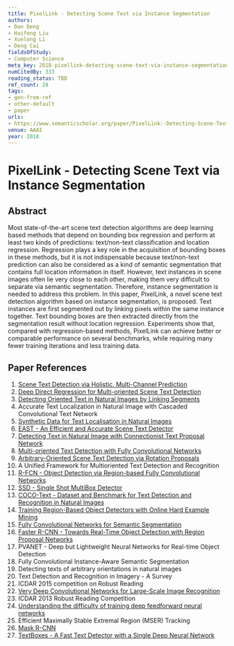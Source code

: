 ```yaml
---
title: PixelLink - Detecting Scene Text via Instance Segmentation
authors:
- Dan Deng
- Haifeng Liu
- Xuelong Li
- Deng Cai
fieldsOfStudy:
- Computer Science
meta_key: 2018-pixellink-detecting-scene-text-via-instance-segmentation
numCitedBy: 333
reading_status: TBD
ref_count: 28
tags:
- gen-from-ref
- other-default
- paper
urls:
- https://www.semanticscholar.org/paper/PixelLink:-Detecting-Scene-Text-via-Instance-Deng-Liu/a4a88145718ec8eff1228267bf3fe9f380b9495f?sort=total-citations
venue: AAAI
year: 2018
---
```


# PixelLink - Detecting Scene Text via Instance Segmentation

## Abstract

Most state-of-the-art scene text detection algorithms are deep learning based methods that depend on bounding box regression and perform at least two kinds of predictions: text/non-text classification and location regression. Regression plays a key role in the acquisition of bounding boxes in these methods, but it is not indispensable because text/non-text prediction can also be considered as a kind of semantic segmentation that contains full location information in itself. However, text instances in scene images often lie very close to each other, making them very difficult to separate via semantic segmentation. Therefore, instance segmentation is needed to address this problem. In this paper, PixelLink, a novel scene text detection algorithm based on instance segmentation, is proposed. Text instances are first segmented out by linking pixels within the same instance together. Text bounding boxes are then extracted directly from the segmentation result without location regression. Experiments show that, compared with regression-based methods, PixelLink can achieve better or comparable performance on several benchmarks, while requiring many fewer training iterations and less training data.

## Paper References

1. [Scene Text Detection via Holistic, Multi-Channel Prediction](2016-scene-text-detection-via-holistic-multi-channel-prediction)
2. [Deep Direct Regression for Multi-oriented Scene Text Detection](2017-deep-direct-regression-for-multi-oriented-scene-text-detection)
3. [Detecting Oriented Text in Natural Images by Linking Segments](2017-detecting-oriented-text-in-natural-images-by-linking-segments)
4. Accurate Text Localization in Natural Image with Cascaded Convolutional Text Network
5. [Synthetic Data for Text Localisation in Natural Images](2016-synthetic-data-for-text-localisation-in-natural-images)
6. [EAST - An Efficient and Accurate Scene Text Detector](2017-east-an-efficient-and-accurate-scene-text-detector)
7. [Detecting Text in Natural Image with Connectionist Text Proposal Network](2016-detecting-text-in-natural-image-with-connectionist-text-proposal-network)
8. [Multi-oriented Text Detection with Fully Convolutional Networks](2016-multi-oriented-text-detection-with-fully-convolutional-networks)
9. [Arbitrary-Oriented Scene Text Detection via Rotation Proposals](2018-arbitrary-oriented-scene-text-detection-via-rotation-proposals)
10. A Unified Framework for Multioriented Text Detection and Recognition
11. [R-FCN - Object Detection via Region-based Fully Convolutional Networks](2016-r-fcn-object-detection-via-region-based-fully-convolutional-networks)
12. [SSD - Single Shot MultiBox Detector](2016-ssd-net.md)
13. [COCO-Text - Dataset and Benchmark for Text Detection and Recognition in Natural Images](2016-coco-text-dataset-and-benchmark-for-text-detection-and-recognition-in-natural-images)
14. [Training Region-Based Object Detectors with Online Hard Example Mining](2016-training-region-based-object-detectors-with-online-hard-example-mining)
15. [Fully Convolutional Networks for Semantic Segmentation](2017-fully-convolutional-networks-for-semantic-segmentation)
16. [Faster R-CNN - Towards Real-Time Object Detection with Region Proposal Networks](2015-faster-r-cnn-towards-real-time-object-detection-with-region-proposal-networks)
17. PVANET - Deep but Lightweight Neural Networks for Real-time Object Detection
18. Fully Convolutional Instance-Aware Semantic Segmentation
19. Detecting texts of arbitrary orientations in natural images
20. Text Detection and Recognition in Imagery - A Survey
21. ICDAR 2015 competition on Robust Reading
22. [Very Deep Convolutional Networks for Large-Scale Image Recognition](2014-vggnet.md)
23. ICDAR 2013 Robust Reading Competition
24. [Understanding the difficulty of training deep feedforward neural networks](2010-understanding-the-difficulty-of-training-deep-feedforward-neural-networks)
25. Efficient Maximally Stable Extremal Region (MSER) Tracking
26. [Mask R-CNN](2020-mask-r-cnn)
27. [TextBoxes - A Fast Text Detector with a Single Deep Neural Network](2017-textboxes-a-fast-text-detector-with-a-single-deep-neural-network)
